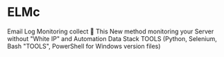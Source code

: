 # ELMc
Email Log Monitoring collect 👀
This New method monitoring your Server without "White IP" and Automation Data
Stack TOOLS (Python, Selenium, Bash "TOOLS", PowerShell for Windows version files)
